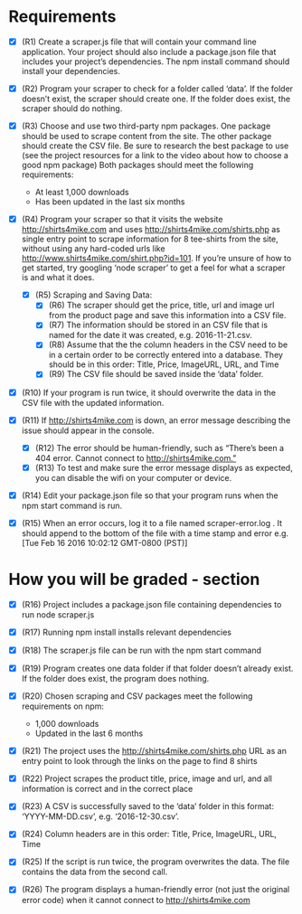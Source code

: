 # Requirements

  - [x] (R1) Create a scraper.js file that will contain your command line application. Your project should also include a package.json file that includes your project’s dependencies. The npm install command should install your dependencies.

  - [x] (R2) Program your scraper to check for a folder called ‘data’. If the folder doesn’t exist, the scraper should create one. If the folder does exist, the scraper should do nothing.

  - [x] (R3) Choose and use two third-party npm packages. One package should be used to scrape content from the site. The other package should create the CSV file. Be sure to research the best package to use (see the project resources for a link to the video about how to choose a good npm package) Both packages should meet the following requirements:
    - At least 1,000 downloads
    - Has been updated in the last six months

  - [x] (R4) Program your scraper so that it visits the website http://shirts4mike.com and uses http://shirts4mike.com/shirts.php as single entry point to scrape information for 8 tee-shirts from the site, without using any hard-coded urls like http://www.shirts4mike.com/shirt.php?id=101. If you’re unsure of how to get started, try googling ‘node scraper’ to get a feel for what a scraper is and what it does.

    - [x] (R5) Scraping and Saving Data:
      - [x] (R6) The scraper should get the price, title, url and image url from the product page and save this information into a CSV file.
      - [x] (R7) The information should be stored in an CSV file that is named for the date it was created, e.g. 2016-11-21.csv.
      - [x] (R8) Assume that the the column headers in the CSV need to be in a certain order to be correctly entered into a database. They should be in this order: Title, Price, ImageURL, URL, and Time
      - [x] (R9) The CSV file should be saved inside the ‘data’ folder.

  - [x] (R10) If your program is run twice, it should overwrite the data in the CSV file with the updated information.
  - [x] (R11) If http://shirts4mike.com is down, an error message describing the issue should appear in the console.

    - [x] (R12) The error should be human-friendly, such as “There’s been a 404 error. Cannot connect to http://shirts4mike.com.”
    - [x] (R13) To test and make sure the error message displays as expected, you can disable the wifi on your computer or device.

  - [x] (R14) Edit your package.json file so that your program runs when the npm start command is run.
  
  - [x] (R15) When an error occurs, log it to a file named scraper-error.log . It should append to the bottom of the file with a time stamp and error e.g. [Tue Feb 16 2016 10:02:12 GMT-0800 (PST)] <error message> 


# How you will be graded - section

  - [x] (R16) Project includes a package.json file containing dependencies to run node scraper.js

  - [x] (R17) Running npm install installs relevant dependencies

  - [x] (R18) The scraper.js file can be run with the npm start command 

  - [x] (R19) Program creates one data folder if that folder doesn’t already exist. If the folder does exist, the program does nothing.

  - [x] (R20) Chosen scraping and CSV packages meet the following requirements on npm:
    - 1,000 downloads
    - Updated in the last 6 months

  - [x] (R21) The project uses the http://shirts4mike.com/shirts.php URL as an entry point to look through the links on the page to find 8 shirts

  - [x] (R22) Project scrapes the product title, price, image and url, and all information is correct and in the correct place

  - [x] (R23) A CSV is successfully saved to the ‘data’ folder in this format: ‘YYYY-MM-DD.csv’, e.g. ‘2016-12-30.csv’.

  - [x] (R24) Column headers are in this order: Title, Price, ImageURL, URL, Time

  - [x] (R25) If the script is run twice, the program overwrites the data. The file contains the data from the second call. 

  - [x] (R26) The program displays a human-friendly error (not just the original error code) when it cannot connect to http://shirts4mike.com
